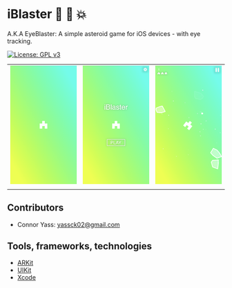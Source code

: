 # iBlaster 👀 🚀 💥

A.K.A EyeBlaster: A simple asteroid game for iOS devices - with eye tracking.

[![License: GPL v3](https://img.shields.io/badge/License-GPLv3-blue.svg)](https://www.gnu.org/licenses/gpl-3.0)

|                                    |                                    |                                    |
|    -------------------------:      |     -------------------------:     |     -------------------------:     |
| ![img00001](../imgs/img00001.png)  |  ![img0002](../imgs/img00002.png)  |  ![img00003](../imgs/img00003.png) |
|                                    |                                    |                                    |

## Contributors
- Connor Yass: yassck02@gmail.com

## Tools, frameworks, technologies
- [ARKit](https://developer.apple.com/arkit/)
- [UIKit](https://developer.apple.com/documentation/uikit)
- [Xcode](https://developer.apple.com/xcode/)
